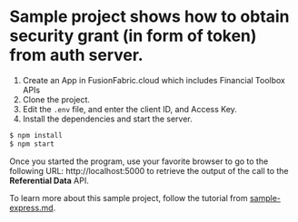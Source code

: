 # Sample project shows how to obtain security grant (in form of token) from auth server.

1. Create an App in FusionFabric.cloud which includes Financial Toolbox APIs
2. Clone the project.
3. Edit the `.env` file, and enter the client ID, and Access Key. 
4. Install the dependencies and start the server.

```sh
$ npm install
$ npm start
```

Once you started the program, use your favorite browser to go to the following URL: 
http://localhost:5000 to retrieve the output of the call to the **Referential Data** API. 

To learn more about this sample project, follow the tutorial from [sample-express.md](sample-express.md).